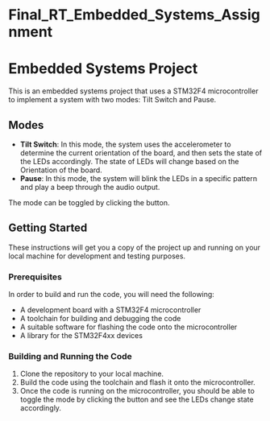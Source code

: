 # Final_RT_Embedded_Systems_Assignment
# Embedded Systems Project

This is an embedded systems project that uses a STM32F4 microcontroller to implement a system with two modes: Tilt Switch and Pause.

## Modes

- **Tilt Switch**: In this mode, the system uses the accelerometer to determine the current orientation of the board, and then sets the state of the LEDs accordingly. The state of LEDs will change based on the Orientation of the board.
- **Pause**: In this mode, the system will blink the LEDs in a specific pattern and play a beep through the audio output. 

The mode can be toggled by clicking the button.

## Getting Started

These instructions will get you a copy of the project up and running on your local machine for development and testing purposes.

### Prerequisites

In order to build and run the code, you will need the following:
- A development board with a STM32F4 microcontroller
- A toolchain for building and debugging the code
- A suitable software for flashing the code onto the microcontroller
- A library for the STM32F4xx devices

### Building and Running the Code

1. Clone the repository to your local machine.
2. Build the code using the toolchain and flash it onto the microcontroller.
3. Once the code is running on the microcontroller, you should be able to toggle the mode by clicking the button and see the LEDs change state accordingly.
